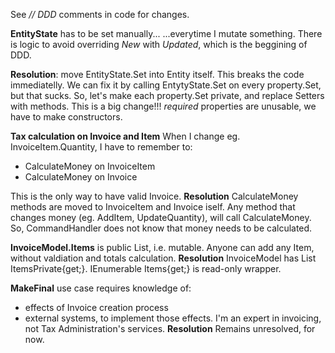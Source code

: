 ﻿See *// DDD* comments in code for changes.

**EntityState** has to be set manually...
...everytime I mutate something.
There is logic to avoid overriding *New* with *Updated*,
which is the beggining of DDD.

**Resolution**: move EntityState.Set into Entity itself. 
This breaks the code immediatelly. 
We can fix it by calling EntytyState.Set on every property.Set, but that sucks.
So, let's make each property.Set private, and replace Setters with methods.
This is a big change!!!
*required* properties are unusable, 
we have to make constructors.

**Tax calculation on Invoice and Item**
When I change eg. InvoiceItem.Quantity, I have to remember to:
- CalculateMoney on InvoiceItem
- CalculateMoney on Invoice

This is the only way to have valid Invoice.
**Resolution**
CalculateMoney methods are moved to InvoiceItem and Invoice iself.
Any method that changes money (eg. AddItem, UpdateQuantity), will call CalculateMoney.
So, CommandHandler does not know that money needs to be calculated.


**InvoiceModel.Items** is public List, i.e. mutable.
Anyone can add any Item, without valdiation and totals calculation.
**Resolution**
InvoiceModel has List<InvoiceItemModel> ItemsPrivate{get;}.
IEnumerable<InvoiceItemModel> Items{get;} is read-only wrapper.

**MakeFinal** use case requires knowledge of:
- effects of Invoice creation process
- external systems, to implement those effects.
I'm an expert in invoicing, not Tax Administration's services.
**Resolution**
Remains unresolved, for now.





